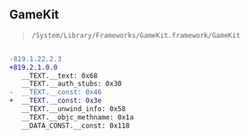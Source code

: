 ## GameKit

> `/System/Library/Frameworks/GameKit.framework/GameKit`

```diff

-819.1.22.2.3
+819.2.1.0.0
   __TEXT.__text: 0x68
   __TEXT.__auth_stubs: 0x30
-  __TEXT.__const: 0x46
+  __TEXT.__const: 0x3e
   __TEXT.__unwind_info: 0x58
   __TEXT.__objc_methname: 0x1a
   __DATA_CONST.__const: 0x118

```
